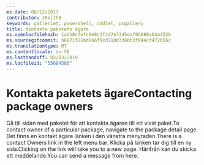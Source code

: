 ```yaml
---
ms.date: 06/12/2017
contributor: JKeithB
keywords: galleriet, powershell, cmdlet, psgallery
title: Kontakta paketets ägare
ms.openlocfilehash: 1adb0cfefc9e9c3f447e7345eaf0b088a04a452b
ms.sourcegitcommit: b6871f21bd666f9cd71dd336bb3f844cf472b56c
ms.translationtype: MT
ms.contentlocale: sv-SE
ms.lasthandoff: 02/03/2019
ms.locfileid: "55684586"
---
```

# <a name="contacting-package-owners"></a><span data-ttu-id="789ce-103">Kontakta paketets ägare</span><span class="sxs-lookup"><span data-stu-id="789ce-103">Contacting package owners</span></span>

<span data-ttu-id="789ce-104">Gå till sidan med paketet för att kontakta ägaren till ett visst paket.</span><span class="sxs-lookup"><span data-stu-id="789ce-104">To contact owner of a particular package, navigate to the package detail page.</span></span>
<span data-ttu-id="789ce-105">Det finns en kontakt ägare länken i den vänstra menyraden.</span><span class="sxs-lookup"><span data-stu-id="789ce-105">There is a contact Owners link in the left menu bar.</span></span>
<span data-ttu-id="789ce-106">Klicka på länken tar dig till en ny sida.</span><span class="sxs-lookup"><span data-stu-id="789ce-106">Clicking on the link will take you to a new page.</span></span>
<span data-ttu-id="789ce-107">Härifrån kan du skicka ett meddelande.</span><span class="sxs-lookup"><span data-stu-id="789ce-107">You can send a message from here.</span></span>
